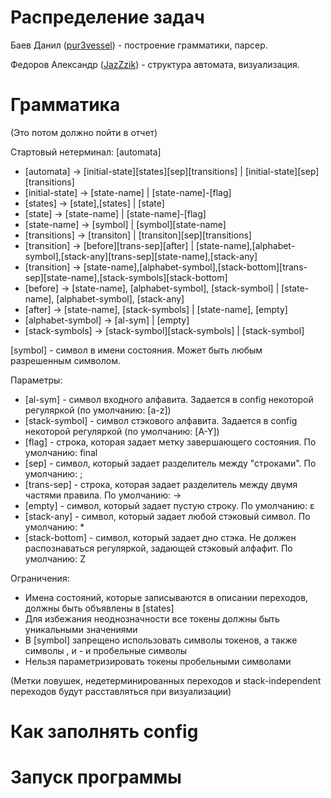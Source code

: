 # Распределение задач
Баев Данил ([pur3vessel](https://github.com/Pur3Vessel)) - построение грамматики, парсер.

Федоров Александр ([JazZzik](https://github.com/JazZzik)) - структура автомата, визуализация.
# Грамматика
(Это потом должно пойти в отчет)

Стартовый нетерминал: [automata]
- [automata] -> [initial-state][states][sep][transitions] | [initial-state][sep][transitions]
- [initial-state] -> [state-name] | [state-name]-[flag]
- [states] -> [state],[states] | [state] 
- [state] -> [state-name] | [state-name]-[flag]
- [state-name] -> [symbol] | [symbol][state-name]
- [transitions] -> [transiton] | [transiton][sep][transitions]
- [transition] -> [before][trans-sep][after] | [state-name],[alphabet-symbol],[stack-any][trans-sep][state-name],[stack-any]
- [transition] -> [state-name],[alphabet-symbol],[stack-bottom][trans-sep][state-name],[stack-symbols][stack-bottom]
- [before] -> [state-name], [alphabet-symbol], [stack-symbol] | [state-name], [alphabet-symbol], [stack-any] 
- [after] -> [state-name], [stack-symbols] | [state-name], [empty] 
- [alphabet-symbol] -> [al-sym] | [empty]
- [stack-symbols] -> [stack-symbol][stack-symbols] | [stack-symbol]

[symbol] - символ в имени состояния. Может быть любым разрешенным символом.

Параметры:
- [al-sym] - символ входного алфавита. Задается в config некоторой регуляркой (по умолчанию: [a-z])
- [stack-symbol] - символ стэкового алфавита. Задается в config некоторой регуляркой (по умолчанию: [A-Y])
- [flag] - строка, которая задает метку завершающего состояния. По умолчанию: final
- [sep] - символ, который задает разделитель между "строками". По умолчанию: ;
- [trans-sep] - строка, которая задает разделитель между двумя частями правила. По умолчанию: ->
- [empty] - символ, который задает пустую строку. По умолчанию: ɛ
- [stack-any] - символ, который задает любой стэковый символ. По умолчанию: *
- [stack-bottom] - символ, который задает дно стэка. Не должен распознаваться регуляркой, задающей стэковый алфафит. По умолчанию: Z

Ограничения:
- Имена состояний, которые записываются в описании переходов, должны быть объявлены в [states] 
- Для избежания неоднозначности все токены должны быть уникальными значениями
- В [symbol] запрещено использовать символы токенов, а также символы , и - и пробельные символы
- Нельзя параметризировать токены пробельными символами

(Метки ловушек, недетерминированных переходов и stack-independent переходов будут расставляться при визуализации)
# Как заполнять config
# Запуск программы